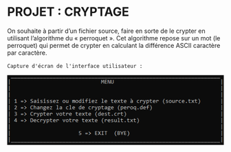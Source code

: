 # PROJET : CRYPTAGE

On souhaite à partir d’un fichier source, faire en sorte de le crypter en utilisant l’algorithme du « perroquet ».
Cet algorithme repose sur un mot (le perroquet) qui permet de crypter en calculant la différence ASCII caractère par caractère.
 
    Capture d'écran de l'interface utilisateur : 
   ![](https://github.com/Mohamed-Ahmed-Khaireh/Algorithms-C-/blob/master/Capture%20d%E2%80%99%C3%A9cran%20(77).png)
